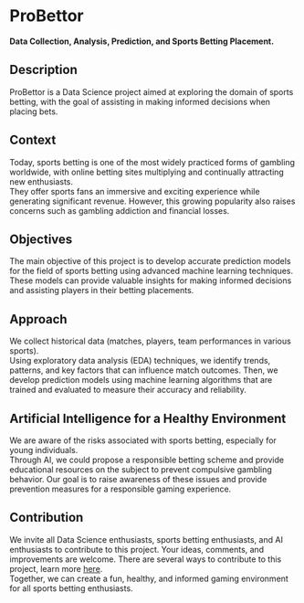 # ProBettor
**Data Collection, Analysis, Prediction, and Sports Betting Placement.**
## Description
ProBettor is a Data Science project aimed at exploring the domain of sports betting, with the goal of assisting in making informed decisions when placing bets.
## Context
Today, sports betting is one of the most widely practiced forms of gambling worldwide, with online betting sites multiplying and continually attracting new enthusiasts.\
They offer sports fans an immersive and exciting experience while generating significant revenue. However, this growing popularity also raises concerns such as gambling addiction and financial losses.
## Objectives
The main objective of this project is to develop accurate prediction models for the field of sports betting using advanced machine learning techniques. \
These models can provide valuable insights for making informed decisions and assisting players in their betting placements.
## Approach
We collect historical data (matches, players, team performances in various sports).\
Using exploratory data analysis (EDA) techniques, we identify trends, patterns, and key factors that can influence match outcomes. Then, we develop prediction models using machine learning algorithms that are trained and evaluated to measure their accuracy and reliability.
## Artificial Intelligence for a Healthy Environment
We are aware of the risks associated with sports betting, especially for young individuals.\
Through AI, we could propose a responsible betting scheme and provide educational resources on the subject to prevent compulsive gambling behavior. Our goal is to raise awareness of these issues and provide prevention measures for a responsible gaming experience.
## Contribution
We invite all Data Science enthusiasts, sports betting enthusiasts, and AI enthusiasts to contribute to this project. Your ideas, comments, and improvements are welcome. There are several ways to contribute to this project, learn more [here](./CONTRIBUTING.md).\
Together, we can create a fun, healthy, and informed gaming environment for all sports betting enthusiasts.
